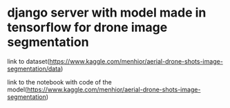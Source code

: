 # django server with model made in tensorflow for drone image segmentation

link to dataset(https://www.kaggle.com/menhior/aerial-drone-shots-image-segmentation/data)

link to the notebook with code of the model(https://www.kaggle.com/menhior/aerial-drone-shots-image-segmentation)
